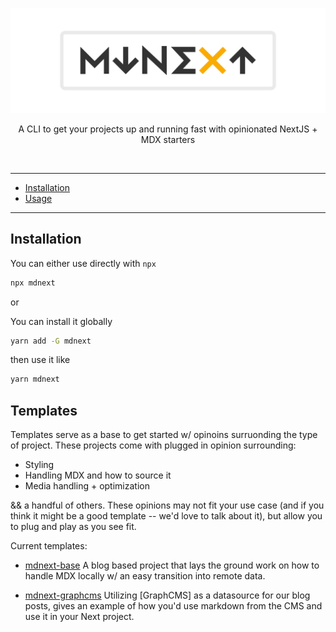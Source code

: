 <!-- markdownlint-disable MD033 MD041 -->

![mdnext](./mdnext.png)

<div align="center">

A CLI to get your projects up and running fast with opinionated NextJS + MDX starters

<br/>

</div>

---

- [Installation](#installation)
- [Usage](#usage)

---

## Installation

You can either use directly with `npx`
```bash
npx mdnext
```

or

You can install it globally
```bash
yarn add -G mdnext
```
then use it like 
```bash
yarn mdnext
```


## Templates

Templates serve as a base to get started w/ opinoins surruonding the type of project. These projects come with plugged in opinion surrounding:

- Styling
- Handling MDX and how to source it
- Media handling + optimization

&& a handful of others. These opinions may not fit your use case (and if you think it might be a good template -- we'd love to talk about it), but allow you to plug and play as you see fit. 

Current templates:
- [mdnext-base](https://github.com/domitriusclark/mdnext-base)
A blog based project that lays the ground work on how to handle MDX locally w/ an easy transition into remote data. 

- [mdnext-graphcms](https://github.com/domitriusclark/mdnxet-graphcms)
Utilizing [GraphCMS] as a datasource for our blog posts, gives an example of how you'd use markdown from the CMS and use it in your Next project.

